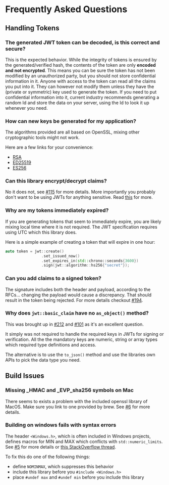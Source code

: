 # Frequently Asked Questions

## Handling Tokens

### The generated JWT token can be decoded, is this correct and secure?

This is the expected behavior. While the integrity of tokens is ensured by the generated/verified hash,
the contents of the token are only **encoded and not encrypted**. This means you can be sure the token
has not been modified by an unauthorized party, but you should not store confidential information in it.
Anyone with access to the token can read all the claims you put into it. They can however not modify
them unless they have the (private or symmetric) key used to generate the token. If you need to put
confidential information into it, current industry recommends generating a random Id and store the data on your
server, using the Id to look it up whenever you need.

### How can new keys be generated for my application?

The algorithms provided are all based on OpenSSL, mixing other
cryptographic tools might not work.

Here are a few links for your convenience:

- [RSA](https://stackoverflow.com/a/44474607)
- [ED25519](https://stackoverflow.com/a/73118582)
- [ES256](https://github.com/Thalhammer/jwt-cpp/blob/68309438cf30679d6581d6cfbfeea0c028d9ed04/example/es256k.cpp#L5)

### Can this library encrypt/decrypt claims?

No it does not, see [#115](https://github.com/Thalhammer/jwt-cpp/issues/115) for more details.
More importantly you probably don't want to be using JWTs for anything sensitive. Read [this](https://stackoverflow.com/a/43497242/8480874)
for more.

### Why are my tokens immediately expired?

If you are generating tokens that seem to immediately expire, you are likely mixing local time where it is not required. The JWT specification
requires using UTC which this library does.

Here is a simple example of creating a token that will expire in one hour:

```cpp
auto token = jwt::create()
                .set_issued_now()
                .set_expires_in(std::chrono::seconds{3600})
                .sign(jwt::algorithm::hs256{"secret"});
```

### Can you add claims to a signed token?

The signature includes both the header and payload, according to the RFCs... changing the payload would cause a discrepancy. That should result in the token being rejected. For more details checkout [#194](https://github.com/Thalhammer/jwt-cpp/issues/194).

### Why does `jwt::basic_claim` have no `as_object()` method?

This was brought up in [#212](https://github.com/Thalhammer/jwt-cpp/issues/212#issuecomment-1054344192) and
[#101](https://github.com/Thalhammer/jwt-cpp/issues/101) as it's an excellent question.

It simply was not required to handle the required keys in JWTs for signing or verification. All the the mandatory keys are numeric, string or array types which required type definitions and access.

The alternative is to use the `to_json()` method and use the libraries own APIs to pick the data type you need.

## Build Issues

### Missing \_HMAC and \_EVP_sha256 symbols on Mac

There seems to exists a problem with the included openssl library of MacOS. Make sure you link to one provided by brew. See [#6](https://github.com/Thalhammer/jwt-cpp/issues/6) for more details.

### Building on windows fails with syntax errors

The header `<Windows.h>`, which is often included in Windows projects, defines macros for MIN and MAX which conflicts
with `std::numeric_limits`. See [#5](https://github.com/Thalhammer/jwt-cpp/issues/5) for more details or [this StackOverflow thread](https://stackoverflow.com/questions/13416418/define-nominmax-using-stdmin-max).

To fix this do one of the following things:

- define `NOMINMAX`, which suppresses this behavior
- include this library before you `#include <Windows.h>`
- place `#undef max` and `#undef min` before you include this library
